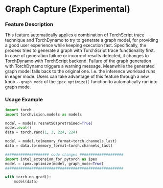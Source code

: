 Graph Capture (Experimental)
============================

### Feature Description

This feature automatically applies a combination of TorchScript trace technique and TorchDynamo to try to generate a graph model, for providing a good user experience while keeping execution fast. Specifically, the process tries to generate a graph with TorchScript trace functionality first. In case of generation failure or incorrect results detected, it changes to TorchDynamo with TorchScript backend. Failure of the graph generation with TorchDynamo triggers a warning message. Meanwhile the generated graph model falls back to the original one. I.e. the inference workload runs in eager mode. Users can take advantage of this feature through a new knob `--graph_mode` of the `ipex.optimize()` function to automatically run into graph mode.

### Usage Example

```python
import torch
import torchvision.models as models

model = models.resnet50(pretrained=True)
model.eval()
data = torch.rand(1, 3, 224, 224)

model = model.to(memory_format=torch.channels_last)
data = data.to(memory_format=torch.channels_last)

#################### code changes ####################
import intel_extension_for_pytorch as ipex
model = ipex.optimize(model, graph_mode=True)
######################################################

with torch.no_grad():
    model(data)
```
